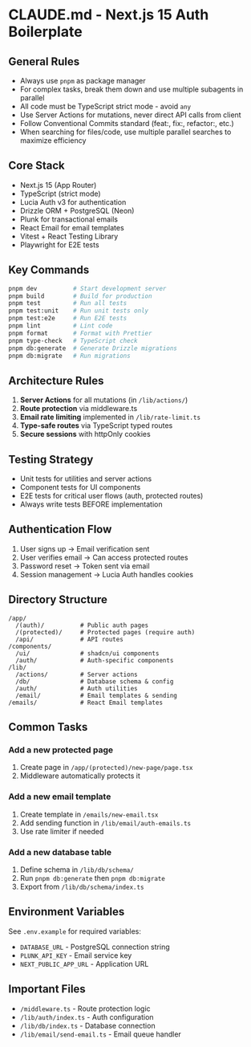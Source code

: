 # CLAUDE.md - Next.js 15 Auth Boilerplate

## General Rules

- Always use `pnpm` as package manager
- For complex tasks, break them down and use multiple subagents in parallel
- All code must be TypeScript strict mode - avoid `any`
- Use Server Actions for mutations, never direct API calls from client
- Follow Conventional Commits standard (feat:, fix:, refactor:, etc.)
- When searching for files/code, use multiple parallel searches to maximize efficiency

## Core Stack

- Next.js 15 (App Router)
- TypeScript (strict mode)
- Lucia Auth v3 for authentication
- Drizzle ORM + PostgreSQL (Neon)
- Plunk for transactional emails
- React Email for email templates
- Vitest + React Testing Library
- Playwright for E2E tests

## Key Commands

```bash
pnpm dev          # Start development server
pnpm build        # Build for production
pnpm test         # Run all tests
pnpm test:unit    # Run unit tests only
pnpm test:e2e     # Run E2E tests
pnpm lint         # Lint code
pnpm format       # Format with Prettier
pnpm type-check   # TypeScript check
pnpm db:generate  # Generate Drizzle migrations
pnpm db:migrate   # Run migrations
```

## Architecture Rules

1. **Server Actions** for all mutations (in `/lib/actions/`)
2. **Route protection** via middleware.ts
3. **Email rate limiting** implemented in `/lib/rate-limit.ts`
4. **Type-safe routes** via TypeScript typed routes
5. **Secure sessions** with httpOnly cookies

## Testing Strategy

- Unit tests for utilities and server actions
- Component tests for UI components
- E2E tests for critical user flows (auth, protected routes)
- Always write tests BEFORE implementation

## Authentication Flow

1. User signs up → Email verification sent
2. User verifies email → Can access protected routes
3. Password reset → Token sent via email
4. Session management → Lucia Auth handles cookies

## Directory Structure

```
/app/
  /(auth)/          # Public auth pages
  /(protected)/     # Protected pages (require auth)
  /api/             # API routes
/components/
  /ui/              # shadcn/ui components
  /auth/            # Auth-specific components
/lib/
  /actions/         # Server actions
  /db/              # Database schema & config
  /auth/            # Auth utilities
  /email/           # Email templates & sending
/emails/            # React Email templates
```

## Common Tasks

### Add a new protected page

1. Create page in `/app/(protected)/new-page/page.tsx`
2. Middleware automatically protects it

### Add a new email template

1. Create template in `/emails/new-email.tsx`
2. Add sending function in `/lib/email/auth-emails.ts`
3. Use rate limiter if needed

### Add a new database table

1. Define schema in `/lib/db/schema/`
2. Run `pnpm db:generate` then `pnpm db:migrate`
3. Export from `/lib/db/schema/index.ts`

## Environment Variables

See `.env.example` for required variables:

- `DATABASE_URL` - PostgreSQL connection string
- `PLUNK_API_KEY` - Email service key
- `NEXT_PUBLIC_APP_URL` - Application URL

## Important Files

- `/middleware.ts` - Route protection logic
- `/lib/auth/index.ts` - Auth configuration
- `/lib/db/index.ts` - Database connection
- `/lib/email/send-email.ts` - Email queue handler
